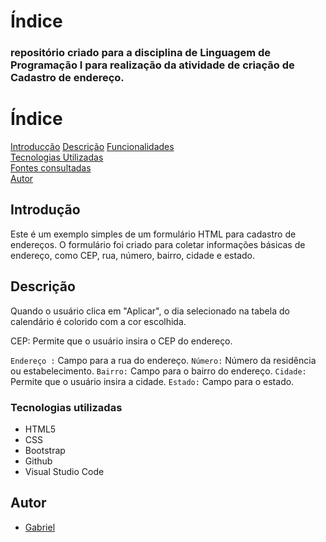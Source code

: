 # Índice
<h3>repositório criado para a disciplina de Linguagem de Programação I para realização da atividade de criação de Cadastro de endereço.</h3>

# Índice
[Introducção](#introduc%C3%A7%C3%A3o)
[Descrição](#descri%C3%A7%C3%A3o)
[Funcionalidades](#funcionalidades)  
[Tecnologias Utilizadas](#tecnologias-utilizadas)  
[Fontes consultadas](#fontes-consultadas)  
[Autor](https://github.com/miguelitto16/Calendario#autor)  

## Introdução

Este é um exemplo simples de um formulário HTML para cadastro de endereços. O formulário foi criado para coletar informações básicas de endereço, como CEP, rua, número, bairro, cidade e estado.

## Descrição

Quando o usuário clica em "Aplicar", o dia selecionado na tabela do calendário é colorido com a cor escolhida.

CEP: Permite que o usuário insira o CEP do endereço.

`Endereço :` Campo para a rua do endereço.
`Número:` Número da residência ou estabelecimento.
`Bairro:` Campo para o bairro do endereço.
`Cidade:` Permite que o usuário insira a cidade.
`Estado:` Campo para o estado.
### Tecnologias utilizadas
* HTML5
* CSS
* Bootstrap
* Github
* Visual Studio Code

## Autor
* [Gabriel](https://github.com/Braboalenda04)